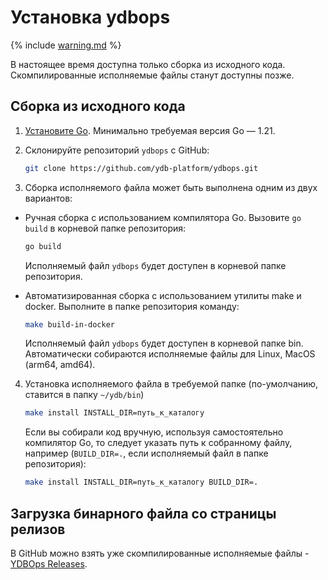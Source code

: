 # Установка ydbops

{% include [warning.md](_includes/warning.md) %}

В настоящее время доступна только сборка из исходного кода. Скомпилированные исполняемые файлы станут доступны позже.

## Сборка из исходного кода

1. [Установите Go](https://go.dev/doc/install). Минимально требуемая версия Go — 1.21.

2. Склонируйте репозиторий `ydbops` с GitHub:

    ```bash
    git clone https://github.com/ydb-platform/ydbops.git
    ```

3. Сборка исполняемого файла может быть выполнена одним из двух вариантов:

- Ручная сборка с использованием компилятора Go. Вызовите `go build` в корневой папке репозитория:

    ```bash
    go build
    ```

    Исполняемый файл `ydbops` будет доступен в корневой папке репозитория.

- Автоматизированная сборка с использованием утилиты make и docker. Выполните в папке репозитория команду:

  ```bash
  make build-in-docker
  ```

  Исполняемый файл `ydbops` будет доступен в корневой папке bin. Автоматически собираются исполняемые файлы для Linux, MacOS (arm64, amd64).


4. Установка исполняемого файла в требуемой папке (по-умолчанию, ставится в папку `~/ydb/bin`)

   ```bash
   make install INSTALL_DIR=путь_к_каталогу
   ```

   Если вы собирали код вручную, используя самостоятельно компилятор Go, то следует указать путь к собранному файлу, например (`BUILD_DIR=.`, если исполняемый файл в папке репозитория):

   ```bash
   make install INSTALL_DIR=путь_к_каталогу BUILD_DIR=.
   ```

## Загрузка бинарного файла со страницы релизов

В GitHub можно взять уже скомпилированные исполняемые файлы - [YDBOps Releases](https://github.com/ydb-platform/ydbops/releases).
